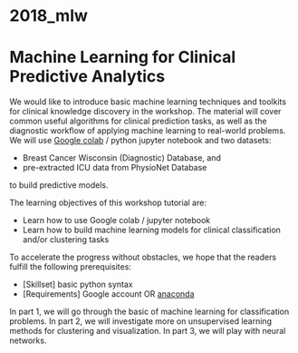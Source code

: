 # 2018_mlw

# Machine Learning for Clinical Predictive Analytics

We would like to introduce basic machine learning techniques and toolkits for clinical knowledge discovery in the workshop.
The material will cover common useful algorithms for clinical prediction tasks, as well as the diagnostic workflow of applying machine learning to real-world problems. 
We will use [Google colab](https://colab.research.google.com/) / python jupyter notebook and two datasets:

- Breast Cancer Wisconsin (Diagnostic) Database, and 
- pre-extracted ICU data from PhysioNet Database
  
to build predictive models.

The learning objectives of this workshop tutorial are:

- Learn how to use Google colab / jupyter notebook
- Learn how to build machine learning models for clinical classification and/or clustering tasks

To accelerate the progress without obstacles, we hope that the readers fulfill the following prerequisites:

- [Skillset] basic python syntax
- [Requirements] Google account OR [anaconda](https://anaconda.org/anaconda/python)

In part 1, we will go through the basic of machine learning for classification problems.
In part 2, we will investigate more on unsupervised learning methods for clustering and visualization.
In part 3, we will play with neural networks.
